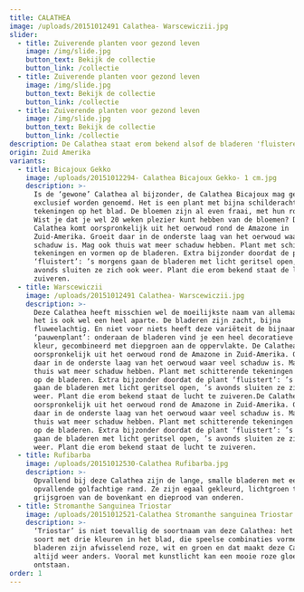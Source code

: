 ```yaml
---
title: CALATHEA
image: /uploads/20151012491 Calathea- Warscewiczii.jpg
slider:
  - title: Zuiverende planten voor gezond leven
    image: /img/slide.jpg
    button_text: Bekijk de collectie
    button_link: /collectie
  - title: Zuiverende planten voor gezond leven
    image: /img/slide.jpg
    button_text: Bekijk de collectie
    button_link: /collectie
  - title: Zuiverende planten voor gezond leven
    image: /img/slide.jpg
    button_text: Bekijk de collectie
    button_link: /collectie
description: De Calathea staat erom bekend alsof de bladeren 'fluisteren'.
origin: Zuid Amerika
variants:
  - title: Bicajoux Gekko
    image: /uploads/20151012294- Calathea Bicajoux Gekko- 1 cm.jpg
    description: >-
      Is de ‘gewone’ Calathea al bijzonder, de Calathea Bicajoux mag gerust
      exclusief worden genoemd. Het is een plant met bijna schilderachtige
      tekeningen op het blad. De bloemen zijn al even fraai, met hun roze tint.
      Wist je dat je wel 20 weken plezier kunt hebben van de bloemen? De
      Calathea komt oorspronkelijk uit het oerwoud rond de Amazone in
      Zuid-Amerika. Groeit daar in de onderste laag van het oerwoud waar veel
      schaduw is. Mag ook thuis wat meer schaduw hebben. Plant met schitterende
      tekeningen en vormen op de bladeren. Extra bijzonder doordat de plant
      ‘fluistert’: ’s morgens gaan de bladeren met licht geritsel open, ’s
      avonds sluiten ze zich ook weer. Plant die erom bekend staat de lucht te
      zuiveren.
  - title: Warscewiczii
    image: /uploads/20151012491 Calathea- Warscewiczii.jpg
    description: >-
      Deze Calathea heeft misschien wel de moeilijkste naam van allemaal, maar
      het is ook wel een heel aparte. De bladeren zijn zacht, bijna
      fluweelachtig. En niet voor niets heeft deze variëteit de bijnaam van
      ‘pauwenplant’: onderaan de bladeren vind je een heel decoratieve paarse
      kleur, gecombineerd met diepgroen aan de oppervlakte. De Calathea komt
      oorspronkelijk uit het oerwoud rond de Amazone in Zuid-Amerika. Groeit
      daar in de onderste laag van het oerwoud waar veel schaduw is. Mag ook
      thuis wat meer schaduw hebben. Plant met schitterende tekeningen en vormen
      op de bladeren. Extra bijzonder doordat de plant ‘fluistert’: ’s morgens
      gaan de bladeren met licht geritsel open, ’s avonds sluiten ze zich ook
      weer. Plant die erom bekend staat de lucht te zuiveren.De Calathea komt
      oorspronkelijk uit het oerwoud rond de Amazone in Zuid-Amerika. Groeit
      daar in de onderste laag van het oerwoud waar veel schaduw is. Mag ook
      thuis wat meer schaduw hebben. Plant met schitterende tekeningen en vormen
      op de bladeren. Extra bijzonder doordat de plant ‘fluistert’: ’s morgens
      gaan de bladeren met licht geritsel open, ’s avonds sluiten ze zich ook
      weer. Plant die erom bekend staat de lucht te zuiveren.
  - title: Rufibarba
    image: /uploads/20151012530-Calathea Rufibarba.jpg
    description: >-
      Opvallend bij deze Calathea zijn de lange, smalle bladeren met een
      opvallende golfachtige rand. Ze zijn egaal gekleurd, lichtgroen tot
      grijsgroen van de bovenkant en dieprood van onderen.
  - title: Stromanthe Sanguinea Triostar
    image: /uploads/20151012521-Calathea Stromanthe sanguinea Triostar.jpg
    description: >-
      ‘Triostar’ is niet toevallig de soortnaam van deze Calathea: het is een
      soort met drie kleuren in het blad, die speelse combinaties vormen. De
      bladeren zijn afwisselend roze, wit en groen en dat maakt deze Calathea
      altijd weer anders. Vooral met kunstlicht kan een mooie roze gloed
      ontstaan.
order: 1
---
```



